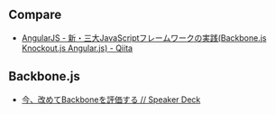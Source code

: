 ## Compare
- [AngularJS - 新・三大JavaScriptフレームワークの実践(Backbone.js Knockout.js Angular.js) - Qiita](http://qiita.com/icoxfog417/items/3c68e1a4de7121658e29)

## Backbone.js
- [今、改めてBackboneを評価する // Speaker Deck](https://speakerdeck.com/shibe97/jin-gai-metebackbonewoping-jia-suru)
